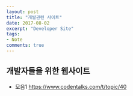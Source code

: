 ```yaml
---
layout: post
title: "개발관련 사이트"
date: 2017-08-02
excerpt: "Developer Site"
tags:
- Note
comments: true
---
```



## 개발자들을 위한 웹사이트
- 모음1
https://www.codentalks.com/t/topic/40
